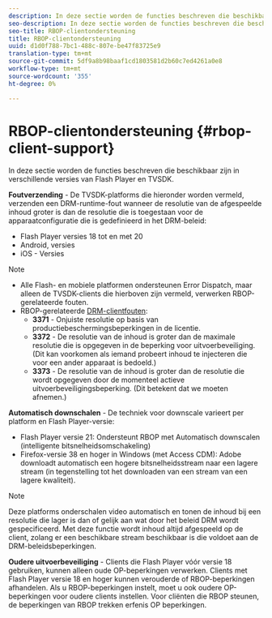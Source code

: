 ```yaml
---
description: In deze sectie worden de functies beschreven die beschikbaar zijn in verschillende versies van Flash Player en TVSDK.
seo-description: In deze sectie worden de functies beschreven die beschikbaar zijn in verschillende versies van Flash Player en TVSDK.
seo-title: RBOP-clientondersteuning
title: RBOP-clientondersteuning
uuid: d1d0f788-7bc1-488c-807e-be47f83725e9
translation-type: tm+mt
source-git-commit: 5df9a8b98baaf1cd1803581d2b60c7ed4261a0e8
workflow-type: tm+mt
source-wordcount: '355'
ht-degree: 0%

---
```



# RBOP-clientondersteuning {#rbop-client-support}

In deze sectie worden de functies beschreven die beschikbaar zijn in verschillende versies van Flash Player en TVSDK.

**Foutverzending** - De TVSDK-platforms die hieronder worden vermeld, verzenden een DRM-runtime-fout wanneer de resolutie van de afgespeelde inhoud groter is dan de resolutie die is toegestaan voor de apparaatconfiguratie die is gedefinieerd in het DRM-beleid:

* Flash Player versies 18 tot en met 20
* Android, versies
* iOS - Versies

>[!NOTE]
>
>* Alle Flash- en mobiele platformen ondersteunen Error Dispatch, maar alleen de TVSDK-clients die hierboven zijn vermeld, verwerken RBOP-gerelateerde fouten.
>* RBOP-gerelateerde [DRM-clientfouten](https://help.adobe.com/en_US/primetime/drm/index.html#reference-DRM_Client_Error_Messages):
   >    * **3371** - Onjuiste resolutie op basis van productiebeschermingsbeperkingen in de licentie.
   >    * **3372** - De resolutie van de inhoud is groter dan de maximale resolutie die is opgegeven in de beperking voor uitvoerbeveiliging. (Dit kan voorkomen als iemand probeert inhoud te injecteren die voor een ander apparaat is bedoeld.)
   >    * **3373** - De resolutie van de inhoud is groter dan de resolutie die wordt opgegeven door de momenteel actieve uitvoerbeveiligingsbeperking. (Dit betekent dat we moeten afnemen.)

>



**Automatisch downschalen** - De techniek voor downscale varieert per platform en Flash Player-versie:

* Flash Player versie 21: Ondersteunt RBOP met Automatisch downscalen (intelligente bitsnelheidsomschakeling)
* Firefox-versie 38 en hoger in Windows (met Access CDM): Adobe downloadt automatisch een hogere bitsnelheidsstream naar een lagere stream (in tegenstelling tot het downloaden van een stream van een lagere kwaliteit).

>[!NOTE]
>
>Deze platforms onderschalen video automatisch en tonen de inhoud bij een resolutie die lager is dan of gelijk aan wat door het beleid DRM wordt gespecificeerd. Met deze functie wordt inhoud altijd afgespeeld op de client, zolang er een beschikbare stream beschikbaar is die voldoet aan de DRM-beleidsbeperkingen.

**Oudere uitvoerbeveiliging** - Clients die Flash Player vóór versie 18 gebruiken, kunnen alleen oude OP-beperkingen verwerken. Clients met Flash Player versie 18 en hoger kunnen verouderde of RBOP-beperkingen afhandelen. Als u RBOP-beperkingen instelt, moet u ook oudere OP-beperkingen voor oudere clients instellen. Voor cliënten die RBOP steunen, de beperkingen van RBOP trekken erfenis OP beperkingen.
